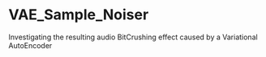 # VAE_Sample_Noiser
Investigating the resulting audio BitCrushing effect caused by a Variational AutoEncoder
